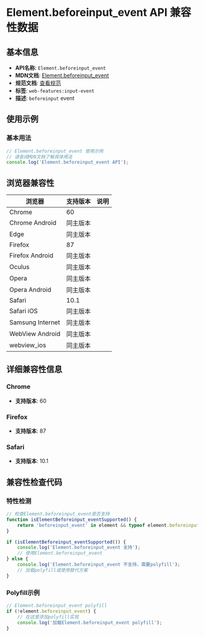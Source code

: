 # Element.beforeinput_event API 兼容性数据

## 基本信息

- **API名称**: `Element.beforeinput_event`
- **MDN文档**: [Element.beforeinput_event](https://developer.mozilla.org/docs/Web/API/Element/beforeinput_event)
- **规范文档**: [查看规范](https://w3c.github.io/uievents/#event-type-beforeinput)
- **标签**: `web-features:input-event`
- **描述**: `beforeinput` event

## 使用示例

### 基本用法

```javascript
// Element.beforeinput_event 使用示例
// 请查阅MDN文档了解具体用法
console.log('Element.beforeinput_event API');
```

## 浏览器兼容性

| 浏览器 | 支持版本 | 说明 |
|--------|----------|------|
| Chrome | 60 |  |
| Chrome Android | 同主版本 |  |
| Edge | 同主版本 |  |
| Firefox | 87 |  |
| Firefox Android | 同主版本 |  |
| Oculus | 同主版本 |  |
| Opera | 同主版本 |  |
| Opera Android | 同主版本 |  |
| Safari | 10.1 |  |
| Safari iOS | 同主版本 |  |
| Samsung Internet | 同主版本 |  |
| WebView Android | 同主版本 |  |
| webview_ios | 同主版本 |  |

## 详细兼容性信息

### Chrome

- **支持版本**: 60

### Firefox

- **支持版本**: 87

### Safari

- **支持版本**: 10.1

## 兼容性检查代码

### 特性检测

```javascript
// 检查Element.beforeinput_event是否支持
function isElementBeforeinput_eventSupported() {
    return 'beforeinput_event' in element && typeof element.beforeinput_event === 'function';
}

if (isElementBeforeinput_eventSupported()) {
    console.log('Element.beforeinput_event 支持');
    // 使用Element.beforeinput_event
} else {
    console.log('Element.beforeinput_event 不支持，需要polyfill');
    // 加载polyfill或使用替代方案
}
```

### Polyfill示例

```javascript
// Element.beforeinput_event polyfill
if (!element.beforeinput_event) {
    // 在这里添加polyfill实现
    console.log('加载Element.beforeinput_event polyfill');
}
```

